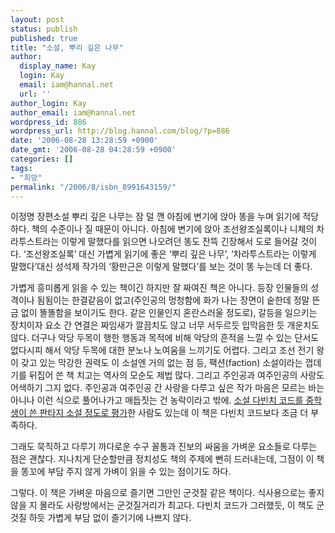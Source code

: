 ```yaml
---
layout: post
status: publish
published: true
title: "소설, 뿌리 깊은 나무"
author:
  display_name: Kay
  login: Kay
  email: iam@hannal.net
  url: ''
author_login: Kay
author_email: iam@hannal.net
wordpress_id: 886
wordpress_url: http://blog.hannal.com/blog/?p=886
date: '2006-08-28 13:28:59 +0900'
date_gmt: '2006-08-28 04:28:59 +0900'
categories: []
tags:
- "희망"
permalink: "/2006/8/isbn_8991643159/"
---
```

<p>이정명 장편소설 뿌리 깊은 나무는 잠 덜 깬 아침에 변기에 앉아 똥을 누며 읽기에 적당하다. 책의 수준이나 질 때문이 아니다. 아침에 변기에 앉아 조선왕조실록이나 니체의 차라투스트라는 이렇게 말했다를 읽으면 나오려던 똥도 잔뜩 긴장해서 도로 들어갈 것이다. ‘조선왕조실록’ 대신 가볍게 읽기에 좋은 ‘뿌리 깊은 나무’, ‘차라투스트라는 이렇게 말했다’대신 성석제 작가의 ‘황만근은 이렇게 말했다’를 보는 것이 똥 누는데 더 좋다.</p>
<p>가볍게 흥미롭게 읽을 수 있는 책이긴 하지만 잘 짜여진 책은 아니다. 등장 인물들의 성격이나 됨됨이는 한결같음이 없고(주인공의 멍청함에 화가 나는 장면이 숱한데 정말 뜬금 없이 똘똘함을 보이기도 한다. 같은 인물인지 혼란스러울 정도로), 갈등을 일으키는 장치이자 요소 간 연결은 짜임새가 깔끔치도 않고 너무 서두르듯 입막음한 듯 개운치도 않다. 더구나 악당 두목이 행한 행동과 목적에 비해 악당의 흔적을 느낄 수 있는 단서도 없다시피 해서 악당 두목에 대한 분노나 노여움을 느끼기도 어렵다. 그리고 조선 전기 왕이 갖고 있는 막강한 권력도 이 소설엔 거의 없는 점 등, 팩션(faction) 소설이라는 껍데기를 뒤집어 쓴 책 치고는 역사의 모순도 제법 많다. 그리고 주인공과 여주인공의 사랑도 어색하기 그지 없다. 주인공과 여주인공 간 사랑을 다루고 싶은 작가 마음은 모르는 바는 아니나 이런 식으로 풀어나가고 매듭짓는 건 농락이라고 밖에. <a href="http://www.mentalese.net/blog/474">소설 다빈치 코드를 중학생이 쓴 판타지 소설 정도로 평가</a>한 사람도 있는데 이 책은 다빈치 코드보다 조금 더 부족하다.</p>
<p>그래도 묵직하고 다루기 까다로운 수구 꼴통과 진보의 싸움을 가벼운 요소들로 다루는 점은 괜찮다. 지나치게 단순할만큼 정치성도 책의 주제에 뻔히 드러내는데, 그점이 이 책을 똥꼬에 부담 주지 않게 가벼이 읽을 수 있는 점이기도 하다.</p>
<p>그렇다. 이 책은 가벼운 마음으로 즐기면 그만인 군것질 같은 책이다. 식사용으로는 좋지 않을 지 몰라도 사랑방에서는 군것질거리가 최고다. 다빈치 코드가 그러했듯, 이 책도 군것질 하듯 가볍게 부담 없이 즐기기에 나쁘지 않다.</p>
